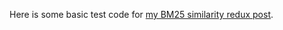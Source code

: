 Here is some basic test code for [my BM25 similarity redux post](http://searchivarius.org/blog/accurate-lucene-bm25-redux).
